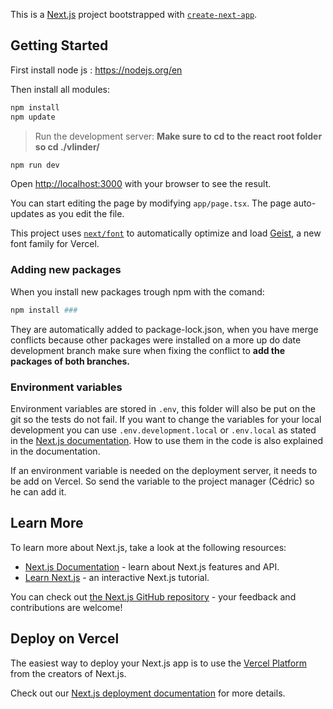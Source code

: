 
This is a [Next.js](https://nextjs.org) project bootstrapped with [`create-next-app`](https://nextjs.org/docs/app/api-reference/cli/create-next-app).

## Getting Started

First install node js : https://nodejs.org/en

Then install all modules:

```bash
npm install
npm update
```

> Run the development server:
**Make sure to cd to the react root folder so cd ./vlinder/**

```bash
npm run dev
```

Open [http://localhost:3000](http://localhost:3000) with your browser to see the result.

You can start editing the page by modifying `app/page.tsx`. The page auto-updates as you edit the file.

This project uses [`next/font`](https://nextjs.org/docs/app/building-your-application/optimizing/fonts) to automatically optimize and load [Geist](https://vercel.com/font), a new font family for Vercel.

### Adding new packages
When you install new packages trough npm with the comand:

```bash
npm install ###
```

They are automatically added to package-lock.json, when you have merge conflicts because other packages were installed on a more up do date development branch make sure when fixing the conflict to **add the packages of both branches.**

### Environment variables
Environment variables are stored in `.env`, this folder will also be put on the git so the tests do not fail.
If you want to change the variables for your local development you can use `.env.development.local` or `.env.local` as stated in the [Next.js documentation](https://nextjs.org/docs/basic-features/environment-variables). How to use them in the code is also explained in the documentation.

If an environment variable is needed on the deployment server, it needs to be add on Vercel. So send the variable to the project manager (Cédric) so he can add it.

## Learn More

To learn more about Next.js, take a look at the following resources:

- [Next.js Documentation](https://nextjs.org/docs) - learn about Next.js features and API.
- [Learn Next.js](https://nextjs.org/learn) - an interactive Next.js tutorial.

You can check out [the Next.js GitHub repository](https://github.com/vercel/next.js) - your feedback and contributions are welcome!

## Deploy on Vercel

The easiest way to deploy your Next.js app is to use the [Vercel Platform](https://vercel.com/new?utm_medium=default-template&filter=next.js&utm_source=create-next-app&utm_campaign=create-next-app-readme) from the creators of Next.js.

Check out our [Next.js deployment documentation](https://nextjs.org/docs/app/building-your-application/deploying) for more details.
